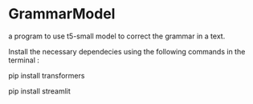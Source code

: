 # GrammarModel
a program to use t5-small model to correct the grammar in a text.

Install the necessary dependecies using the following commands in the terminal :

pip install transformers

pip install streamlit



